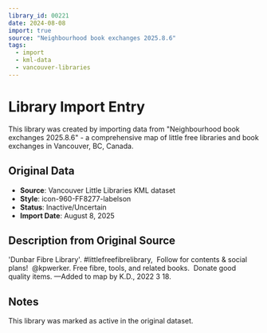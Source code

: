```yaml
---
library_id: 00221
date: 2024-08-08
import: true
source: "Neighbourhood book exchanges 2025.8.6"
tags:
  - import
  - kml-data
  - vancouver-libraries
---
```


# Library Import Entry

This library was created by importing data from "Neighbourhood book exchanges 2025.8.6" - a comprehensive map of little free libraries and book exchanges in Vancouver, BC, Canada.

## Original Data

- **Source**: Vancouver Little Libraries KML dataset
- **Style**: icon-960-FF8277-labelson
- **Status**: Inactive/Uncertain
- **Import Date**: August 8, 2025

## Description from Original Source

'Dunbar Fibre Library'. #littlefreefibrelibrary,  Follow for contents & social plans!  @kpwerker. 
Free fibre, tools, and related books.  
Donate good quality items.
—Added to map by K.D., 2022 3 18.  



## Notes

This library was marked as active in the original dataset.
